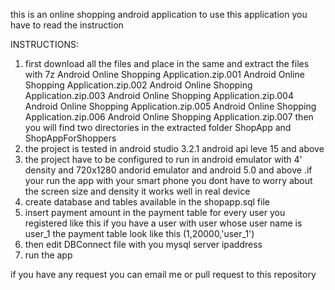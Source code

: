 this is an online shopping android application
to use this application you have to read the instruction

INSTRUCTIONS:
1. first download all the files and place in the same and extract the files with 7z
          Android Online Shopping Application.zip.001
          Android Online Shopping Application.zip.002
          Android Online Shopping Application.zip.003
          Android Online Shopping Application.zip.004
          Android Online Shopping Application.zip.005
          Android Online Shopping Application.zip.006
          Android Online Shopping Application.zip.007
   then you will find two directories in the extracted folder
          ShopApp and ShopAppForShoppers
2. the project is tested in android studio 3.2.1 android api leve 15 and above 
3. the project have to be configured to run in android emulator with 4' density and 720x1280 andorid emulator and android 5.0 and above
.if your run the app with your smart phone you dont have to worry about the screen size and density it works well in real device
4. create database and tables available in the shopapp.sql file
5. insert payment amount in the payment table for every user you registered like this
    if you have a user with user whose user name is user_1 the payment table look like this (1,20000,'user_1')
6. then edit DBConnect file with you mysql server ipaddress
7. run the app

if you have any request you can email me or pull request to this repository
